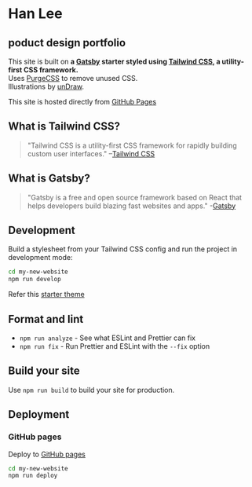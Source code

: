 # Han Lee
## poduct design portfolio

<div>
  This site is built on <strong>a <a href="https://www.gatsbyjs.org/">Gatsby</a> starter styled using <a href="https://tailwindcss.com/">Tailwind CSS</a>, a utility-first CSS framework.</strong><br />
  Uses <a href="https://www.purgecss.com/">PurgeCSS</a> to remove unused CSS.<br />
  Illustrations by <a href="https://undraw.co/">unDraw</a>.

  This site is hosted directly from [GitHub Pages](https://pages.github.com/)
</div>

## What is Tailwind CSS?

> "Tailwind CSS is a utility-first CSS framework for rapidly building custom user interfaces."
> –[Tailwind CSS](https://tailwindcss.com)

## What is Gatsby?

> "Gatsby is a free and open source framework based on React that helps developers build blazing fast websites and apps." -[Gatsby](https://www.gatsbyjs.org/)

## Development

Build a stylesheet from your Tailwind CSS config and run the project in development mode:

```sh
cd my-new-website
npm run develop
```
Refer this [starter theme](https://github.com/taylorbryant/gatsby-starter-tailwind)

## Format and lint

- `npm run analyze` - See what ESLint and Prettier can fix
- `npm run fix` - Run Prettier and ESLint with the `--fix` option

## Build your site

Use `npm run build` to build your site for production.

## Deployment

### GitHub pages

Deploy to [GitHub pages](https://www.gatsbyjs.org/docs/how-gatsby-works-with-github-pages/)

```sh
cd my-new-website
npm run deploy
```
